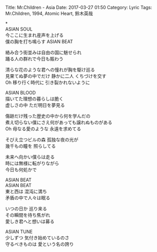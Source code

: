 Title: Mr.Children - Asia
Date: 2017-03-27 01:50
Category: Lyric
Tags: Mr.Children, 1994, Atomic Heart, 鈴木英哉


\*  
ASIAN SOUL  
今ここに生まれ産声を上げる  
僕の胸を打ち鳴らす ASIAN BEAT  
  
絡み合う街並みは自由の国に魅せられ  
踊る人の群れで今日も賑わう  
  
清らな花のような君への憧れが胸を駆け巡る  
見果てぬ夢の中でだけ 静かに二人 くちづけを交す  
Oh 移り行く時代に 引き裂かれないように  
  
ASIAN BLOOD  
描いてた理想の暮らしは脆く  
虚しさの中 ただ明日を夢見る  
  
傷跡だけ残った歴史の中から何を学んだの  
煮え切らない僕にさえ何があっても譲れぬものがある  
Oh 母なる愛のような 永遠を求めてる  
  
そびえ立つビルの森 孤独な夜の光が  
幾千もの瞳を 照らしてる  
  
未来へ向かい僕らは走る  
時には無様に転がりながら  
今日も何処かで  
  
ASIAN BEAT  
ASIAN BEAT  
東と西は 混沌に満ち  
矛盾の中で人々は眠る  
  
いつの日か 巡り来る  
その瞬間を待ち焦がれ  
愛しき君へと想いは募る  
  
ASIAN TUNE  
少しずつ 気付き始めているのさ  
守るべきものは 愛という名の誇り  
